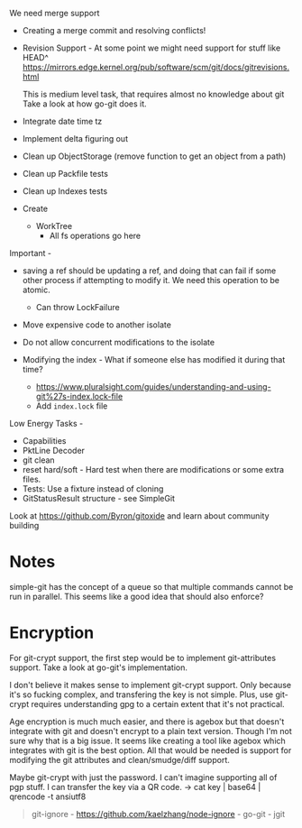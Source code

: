 We need merge support
- Creating a merge commit and resolving conflicts!

* Revision Support - At some point we might need support for stuff like HEAD^
  https://mirrors.edge.kernel.org/pub/software/scm/git/docs/gitrevisions.html

  This is medium level task, that requires almost no knowledge about git
  Take a look at how go-git does it.

- Integrate date time tz
- Implement delta figuring out
- Clean up ObjectStorage (remove function to get an object from a path)
- Clean up Packfile tests
- Clean up Indexes tests

- Create
  - WorkTree
    - All fs operations go here

Important -
* saving a ref should be updating a ref, and doing that can fail
  if some other process if attempting to modify it. We need this
  operation to be atomic.
  - Can throw LockFailure
* Move expensive code to another isolate
* Do not allow concurrent modifications to the isolate

* Modifying the index - What if someone else has modified it during that time?
  - https://www.pluralsight.com/guides/understanding-and-using-git%27s-index.lock-file
  - Add `index.lock` file

Low Energy Tasks -
* Capabilities
* PktLine Decoder
* git clean
* reset hard/soft - Hard test when there are modifications or some extra files.
* Tests: Use a fixture instead of cloning
* GitStatusResult structure - see SimpleGit

Look at https://github.com/Byron/gitoxide and learn about community building

# Notes

simple-git has the concept of a queue so that multiple commands cannot be run in parallel.
This seems like a good idea that should also enforce?

# Encryption

For git-crypt support, the first step would be to implement git-attributes support. Take a look at go-git's implementation.

I don't believe it makes sense to implement git-crypt support. Only because it's so fucking complex, and transfering the key is not simple. Plus, use git-crypt requires understanding gpg to a certain extent that it's not practical.

Age encryption is much much easier, and there is agebox but that doesn't integrate with git and doesn't encrypt to a plain text version. Though I'm not sure why that is a big issue. It seems like creating a tool like agebox which integrates with git is the best option. All that would be needed is support for modifying the git attributes and clean/smudge/diff support.

Maybe git-crypt with just the password. I can't imagine supporting all of pgp stuff. I can transfer the key via a QR code.
-> cat key | base64 | qrencode -t ansiutf8

> git-ignore - https://github.com/kaelzhang/node-ignore
             - go-git
             - jgit
